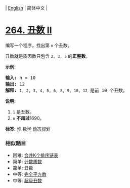 | [English](README_EN.md) | 简体中文 |

# [264. 丑数 II](https://leetcode-cn.com/problems/ugly-number-ii)
<p>编写一个程序，找出第 <code>n</code> 个丑数。</p>

<p>丑数就是质因数只包含&nbsp;<code>2, 3, 5</code> 的<strong>正整数</strong>。</p>

<p><strong>示例:</strong></p>

<pre><strong>输入:</strong> n = 10
<strong>输出:</strong> 12
<strong>解释: </strong><code>1, 2, 3, 4, 5, 6, 8, 9, 10, 12</code> 是前 10 个丑数。</pre>

<p><strong>说明:&nbsp;</strong>&nbsp;</p>

<ol>
	<li><code>1</code>&nbsp;是丑数。</li>
	<li><code>n</code>&nbsp;<strong>不超过</strong>1690。</li>
</ol>

**标签:**  [堆](https://leetcode-cn.com/tag/heap) [数学](https://leetcode-cn.com/tag/math) [动态规划](https://leetcode-cn.com/tag/dynamic-programming) 
 ### 相似题目
- 困难:	[合并K个排序链表](https://leetcode-cn.com/problems/merge-k-sorted-lists) 
- 简单:	[计数质数](https://leetcode-cn.com/problems/count-primes) 
- 简单:	[丑数](https://leetcode-cn.com/problems/ugly-number) 
- 中等:	[完全平方数](https://leetcode-cn.com/problems/perfect-squares) 
- 中等:	[超级丑数](https://leetcode-cn.com/problems/super-ugly-number) 
